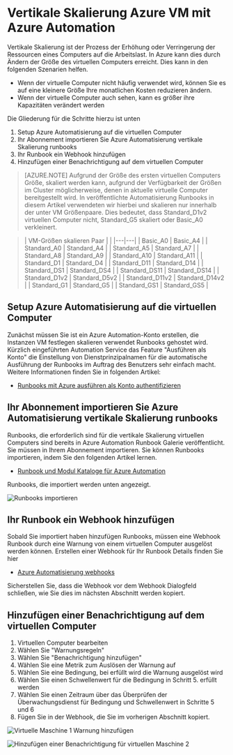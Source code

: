 <properties
    pageTitle="Vertikale Skalierung Azure virtuelle Maschine mit Azure Automatisierung | Microsoft Azure"
    description="Vertikal skalieren einer virtuellen Linux-Maschine auf Überwachungswarnmeldungen mit Azure Automation"
    services="virtual-machines-linux"
    documentationCenter=""
    authors="singhkays"
    manager="timlt"
    editor=""
    tags="azure-resource-manager"/>

<tags
    ms.service="virtual-machines-linux"
    ms.workload="infrastructure-services"
    ms.tgt_pltfrm="vm-linux"
    ms.devlang="na"
    ms.topic="article"
    ms.date="03/29/2016"
    ms.author="singhkay"/>

# <a name="vertically-scale-azure-virtual-machine-with-azure-automation"></a>Vertikale Skalierung Azure VM mit Azure Automation

Vertikale Skalierung ist der Prozess der Erhöhung oder Verringerung der Ressourcen eines Computers auf die Arbeitslast. In Azure kann dies durch Ändern der Größe des virtuellen Computers erreicht. Dies kann in den folgenden Szenarien helfen.

- Wenn der virtuelle Computer nicht häufig verwendet wird, können Sie es auf eine kleinere Größe Ihre monatlichen Kosten reduzieren ändern.
- Wenn der virtuelle Computer auch sehen, kann es größer ihre Kapazitäten verändert werden

Die Gliederung für die Schritte hierzu ist unten

1. Setup Azure Automatisierung auf die virtuellen Computer
2. Ihr Abonnement importieren Sie Azure Automatisierung vertikale Skalierung runbooks
3. Ihr Runbook ein Webhook hinzufügen
4. Hinzufügen einer Benachrichtigung auf dem virtuellen Computer

> [AZURE.NOTE] Aufgrund der Größe des ersten virtuellen Computers Größe, skaliert werden kann, aufgrund der Verfügbarkeit der Größen im Cluster möglicherweise, denen in aktuelle virtuelle Computer bereitgestellt wird. In veröffentlichte Automatisierung Runbooks in diesem Artikel verwendeten wir hierbei und skalieren nur innerhalb der unter VM Größenpaare. Dies bedeutet, dass Standard_D1v2 virtuellen Computer nicht, Standard_G5 skaliert oder Basic_A0 verkleinert.

>| VM-Größen skalieren Paar |   |
|---|---|
|  Basic_A0 |  Basic_A4 |
|  Standard_A0 | Standard_A4 |
|  Standard_A5 | Standard_A7  |
|  Standard_A8 | Standard_A9  |
|  Standard_A10 |  Standard_A11 |
|  Standard_D1 |  Standard_D4 |
|  Standard_D11 | Standard_D14  |
|  Standard_DS1 |  Standard_DS4 |
|  Standard_DS11 | Standard_DS14  |
|  Standard_D1v2 |  Standard_D5v2 |
|  Standard_D11v2 |  Standard_D14v2 |
|  Standard_G1 |  Standard_G5 |
|  Standard_GS1 |  Standard_GS5 |

## <a name="setup-azure-automation-to-access-your-virtual-machines"></a>Setup Azure Automatisierung auf die virtuellen Computer

Zunächst müssen Sie ist ein Azure Automation-Konto erstellen, die Instanzen VM festlegen skalieren verwendet Runbooks gehostet wird. Kürzlich eingeführten Automation Service das Feature "Ausführen als Konto" die Einstellung von Dienstprinzipalnamen für die automatische Ausführung der Runbooks im Auftrag des Benutzers sehr einfach macht. Weitere Informationen finden Sie in folgenden Artikel:

* [Runbooks mit Azure ausführen als Konto authentifizieren](../automation/automation-sec-configure-azure-runas-account.md)

## <a name="import-the-azure-automation-vertical-scale-runbooks-into-your-subscription"></a>Ihr Abonnement importieren Sie Azure Automatisierung vertikale Skalierung runbooks

Runbooks, die erforderlich sind für die vertikale Skalierung virtuellen Computers sind bereits in Azure Automation Runbook Galerie veröffentlicht. Sie müssen in Ihrem Abonnement importieren. Sie können Runbooks importieren, indem Sie den folgenden Artikel lernen.

* [Runbook und Modul Kataloge für Azure Automation](../automation/automation-runbook-gallery.md)

Runbooks, die importiert werden unten angezeigt.

![Runbooks importieren](./media/virtual-machines-vertical-scaling-automation/scale-runbooks.png)

## <a name="add-a-webhook-to-your-runbook"></a>Ihr Runbook ein Webhook hinzufügen

Sobald Sie importiert haben hinzufügen Runbooks, müssen eine Webhook Runbook durch eine Warnung von einem virtuellen Computer ausgelöst werden können. Erstellen einer Webhook für Ihr Runbook Details finden Sie hier

* [Azure Automatisierung webhooks](../automation/automation-webhooks.md)

Sicherstellen Sie, dass die Webhook vor dem Webhook Dialogfeld schließen, wie Sie dies im nächsten Abschnitt werden kopiert.

## <a name="add-an-alert-to-your-virtual-machine"></a>Hinzufügen einer Benachrichtigung auf dem virtuellen Computer

1. Virtuellen Computer bearbeiten
2. Wählen Sie "Warnungsregeln"
3. Wählen Sie "Benachrichtigung hinzufügen"
4. Wählen Sie eine Metrik zum Auslösen der Warnung auf
5. Wählen Sie eine Bedingung, bei erfüllt wird die Warnung ausgelöst wird
6. Wählen Sie einen Schwellenwert für die Bedingung in Schritt 5. erfüllt werden
7. Wählen Sie einen Zeitraum über das Überprüfen der Überwachungsdienst für Bedingung und Schwellenwert in Schritte 5 und 6
8. Fügen Sie in der Webhook, die Sie im vorherigen Abschnitt kopiert.

![Virtuelle Maschine 1 Warnung hinzufügen](./media/virtual-machines-vertical-scaling-automation/add-alert-webhook-1.png)

![Hinzufügen einer Benachrichtigung für virtuellen Maschine 2](./media/virtual-machines-vertical-scaling-automation/add-alert-webhook-2.png)
